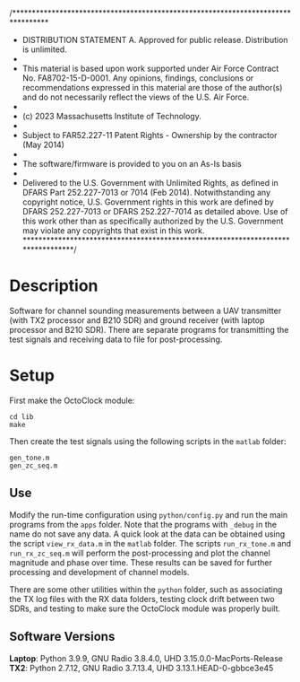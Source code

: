 /*********************************************************************************
* DISTRIBUTION STATEMENT A. Approved for public release. Distribution is unlimited.
*
* This material is based upon work supported under Air Force Contract No. FA8702-15-D-0001. Any opinions, findings, conclusions or recommendations expressed in this material are those of the author(s) and do not necessarily reflect the views of the U.S. Air Force.
*
* (c) 2023 Massachusetts Institute of Technology.
*
* Subject to FAR52.227-11 Patent Rights - Ownership by the contractor (May 2014)
*
* The software/firmware is provided to you on an As-Is basis
*
* Delivered to the U.S. Government with Unlimited Rights, as defined in DFARS Part 252.227-7013 or 7014 (Feb 2014). Notwithstanding any copyright notice, U.S. Government rights in this work are defined by DFARS 252.227-7013 or DFARS 252.227-7014 as detailed above. Use of this work other than as specifically authorized by the U.S. Government may violate any copyrights that exist in this work.
*********************************************************************************/

# Description

Software for channel sounding measurements between a UAV transmitter (with TX2 processor and B210 SDR) and ground receiver (with laptop processor and B210 SDR). There are separate programs for transmitting the test signals and receiving data to file for post-processing.

# Setup

First make the OctoClock module:

```
cd lib
make
```

Then create the test signals using the following scripts in the `matlab` folder:

```
gen_tone.m
gen_zc_seq.m
```

## Use

Modify the run-time configuration using `python/config.py` and run the main programs from the `apps` folder. Note that the programs with `_debug` in the name do not save any data. A quick look at the data can be obtained using the script `view_rx_data.m` in the `matlab` folder. The scripts `run_rx_tone.m` and `run_rx_zc_seq.m` will perform the post-processing and plot the channel magnitude and phase over time. These results can be saved for further processing and development of channel models.

There are some other utilities within the `python` folder, such as associating the TX log files with the RX data folders, testing clock drift between two SDRs, and testing to make sure the OctoClock module was properly built.

## Software Versions

**Laptop**: Python 3.9.9, GNU Radio 3.8.4.0, UHD 3.15.0.0-MacPorts-Release  
**TX2**: Python 2.7.12, GNU Radio 3.7.13.4, UHD 3.13.1.HEAD-0-gbbce3e45